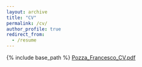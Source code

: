 ```yaml
---
layout: archive
title: "CV"
permalink: /cv/
author_profile: true
redirect_from:
  - /resume
---
```


{% include base_path %}
[Pozza_Francesco_CV.pdf](https://github.com/Francesco16p/francesco16p.github.io/files/8911528/Pozza_Francesco_CV.1.pdf)
